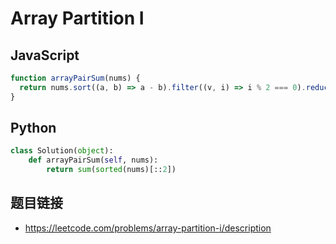 # Array Partition I

## JavaScript
```javascript
function arrayPairSum(nums) {
  return nums.sort((a, b) => a - b).filter((v, i) => i % 2 === 0).reduce((a, b) => a + b)
}
```

## Python
```python
class Solution(object):
    def arrayPairSum(self, nums):
        return sum(sorted(nums)[::2])
```

## 题目链接
* https://leetcode.com/problems/array-partition-i/description
